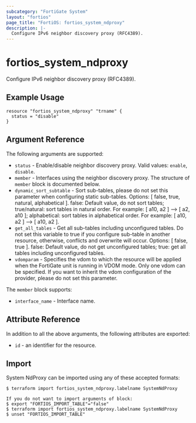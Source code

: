 ```yaml
---
subcategory: "FortiGate System"
layout: "fortios"
page_title: "FortiOS: fortios_system_ndproxy"
description: |-
  Configure IPv6 neighbor discovery proxy (RFC4389).
---
```


# fortios_system_ndproxy
Configure IPv6 neighbor discovery proxy (RFC4389).

## Example Usage

```hcl
resource "fortios_system_ndproxy" "trname" {
  status = "disable"
}
```

## Argument Reference

The following arguments are supported:

* `status` - Enable/disable neighbor discovery proxy. Valid values: `enable`, `disable`.
* `member` - Interfaces using the neighbor discovery proxy. The structure of `member` block is documented below.
* `dynamic_sort_subtable` - Sort sub-tables, please do not set this parameter when configuring static sub-tables. Options: [ false, true, natural, alphabetical ]. false: Default value, do not sort tables; true/natural: sort tables in natural order. For example: [ a10, a2 ] --> [ a2, a10 ]; alphabetical: sort tables in alphabetical order. For example: [ a10, a2 ] --> [ a10, a2 ].
* `get_all_tables` - Get all sub-tables including unconfigured tables. Do not set this variable to true if you configure sub-table in another resource, otherwise, conflicts and overwrite will occur. Options: [ false, true ]. false: Default value, do not get unconfigured tables; true: get all tables including unconfigured tables. 
* `vdomparam` - Specifies the vdom to which the resource will be applied when the FortiGate unit is running in VDOM mode. Only one vdom can be specified. If you want to inherit the vdom configuration of the provider, please do not set this parameter.

The `member` block supports:

* `interface_name` - Interface name.


## Attribute Reference

In addition to all the above arguments, the following attributes are exported:
* `id` - an identifier for the resource.

## Import

System NdProxy can be imported using any of these accepted formats:
```
$ terraform import fortios_system_ndproxy.labelname SystemNdProxy

If you do not want to import arguments of block:
$ export "FORTIOS_IMPORT_TABLE"="false"
$ terraform import fortios_system_ndproxy.labelname SystemNdProxy
$ unset "FORTIOS_IMPORT_TABLE"
```
